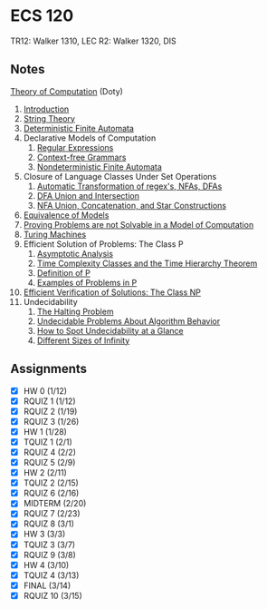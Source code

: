 # ECS 120
TR12: Walker 1310, LEC
R2: Walker 1320, DIS
## Notes
[Theory of Computation](https://canvas.ucdavis.edu/courses/845987/files/23253366) (Doty)
1. [Introduction](../notes/theory-computation.md)
2. [String Theory](../notes/string.md)
3. [Deterministic Finite Automata](../notes/deterministic-finite-automaton.md)
4. Declarative Models of Computation
	1. [Regular Expressions](../notes/regular-expression.md)
	2. [Context-free Grammars](../notes/context-free-grammar.md)
	3. [Nondeterministic Finite Automata](../notes/nondeterministic-finite-automaton.md)
5. Closure of Language Classes Under Set Operations
	1. [Automatic Transformation of regex's, NFAs, DFAs](../notes/deterministic-finite-automaton.md#closure)
	2. [DFA Union and Intersection](../notes/deterministic-finite-automaton.md#closure)
	3. [NFA Union, Concatenation, and Star Constructions](../notes/nondeterministic-finite-automaton.md#closure)
6. [Equivalence of Models](../notes/nondeterministic-finite-automaton.md#equivalence)
7. [Proving Problems are not Solvable in a Model of Computation](../notes/regular-language.md)
8. [Turing Machines](../notes/turing-machine.md)
9. Efficient Solution of Problems: The Class P
	1. [Asymptotic Analysis](../notes/time-complexity.md#asymptotic-analysis)
	2. [Time Complexity Classes and the Time Hierarchy Theorem](../notes/time-complexity.md)
	4. [Definition of P](../notes/class-p.md)
	5. [Examples of Problems in P](../notes/class-p.md)
10. [Efficient Verification of Solutions: The Class NP](../notes/class-np.md)
11. Undecidability
	1. [The Halting Problem](../notes/undecidable-problem.md)
	3. [Undecidable Problems About Algorithm Behavior](../notes/undecidable-problem.md)
	3. [How to Spot Undecidability at a Glance](../notes/undecidable-problem.md)
	4. [Different Sizes of Infinity](../notes/infinity.md)
## Assignments
- [x] HW 0 (1/12)
- [x] RQUIZ 1 (1/12)
- [x] RQUIZ 2 (1/19)
- [x] RQUIZ 3 (1/26)
- [x] HW 1 (1/28)
- [x] TQUIZ 1 (2/1)
- [x] RQUIZ 4 (2/2)
- [x] RQUIZ 5 (2/9)
- [x] HW 2 (2/11)
- [x] TQUIZ 2 (2/15)
- [x] RQUIZ 6 (2/16)
- [x] MIDTERM (2/20)
- [x] RQUIZ 7 (2/23)
- [x] RQUIZ 8 (3/1)
- [x] HW 3 (3/3)
- [x] TQUIZ 3 (3/7)
- [x] RQUIZ 9 (3/8)
- [x] HW 4 (3/10)
- [x] TQUIZ 4 (3/13)
- [x] FINAL (3/14)
- [x] RQUIZ 10 (3/15)